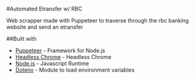 #Automated Etransfer w/ RBC

Web scrapper made with Puppeteer to traverse through the rbc banking website and send an etransfer

##Built with

- [Puppeteer](https://pptr.dev/) - Framework for Node.js
- [Headless Chrome](https://developers.google.com/web/updates/2017/04/headless-chrome) - Headless Chrome
- [Node.js](https://nodejs.org/en/) - Javascript Runtime
- [Dotenv](https://www.npmjs.com/package/dotenv) - Module to load environment variables
